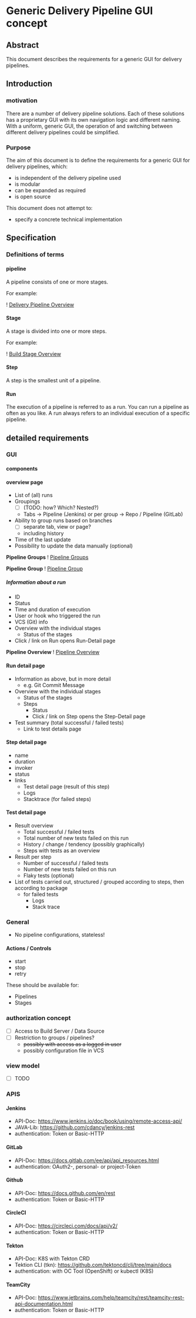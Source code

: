 # Generic Delivery Pipeline GUI concept

## Abstract

This document describes the requirements for a generic GUI for delivery pipelines.

## Introduction

### motivation

There are a number of delivery pipeline solutions. Each of these solutions has a proprietary GUI with its own navigation logic and different naming. With a uniform, generic GUI, the operation of and switching between different delivery pipelines could be simplified.

### Purpose

The aim of this document is to define the requirements for a generic GUI for delivery pipelines, which:

* is independent of the delivery pipeline used
* is modular
* can be expanded as required
* is open source

This document does not attempt to:

* specify a concrete technical implementation

## Specification

### Definitions of terms

#### pipeline

A pipeline consists of one or more stages.

For example:

! [Delivery Pipeline Overview](https://raw.githubusercontent.com/chrira/delivery-pipeline-concept/images/images/delivery-pipeline-overview.svg)

#### Stage

A stage is divided into one or more steps.

For example:

! [Build Stage Overview](https://raw.githubusercontent.com/chrira/delivery-pipeline-concept/images/images/build-stage.svg)

#### Step

A step is the smallest unit of a pipeline.

#### Run

The execution of a pipeline is referred to as a run. You can run a pipeline as often as you like.
A run always refers to an individual execution of a specific pipeline.

## detailed requirements

### GUI

#### components

#### overview page

* List of (all) runs
* Groupings
  * [ ] (TODO: how? Which? Nested?)
  * Tabs -> Pipeline (Jenkins) or per group -> Repo / Pipeline (GitLab)
* Ability to group runs based on branches
  * [ ] separate tab, view or page?
  * including history
* Time of the last update
* Possibility to update the data manually (optional)

**Pipeline Groups**
! [Pipeline Groups](https://raw.githubusercontent.com/chrira/delivery-pipeline-concept/images/images/pipeline-groups.svg)

**Pipeline Group**
! [Pipeline Group](https://raw.githubusercontent.com/chrira/delivery-pipeline-concept/images/images/pipeline-group.svg)

##### Information about a run

* ID
* Status
* Time and duration of execution
* User or hook who triggered the run
* VCS (Git) info
* Overview with the individual stages
  * Status of the stages
* Click / link on Run opens Run-Detail page

**Pipeline Overview**
! [Pipeline Overview](https://raw.githubusercontent.com/chrira/delivery-pipeline-concept/images/images/pipeline-overview.svg)

#### Run detail page

* Information as above, but in more detail
  * e.g. Git Commit Message
* Overview with the individual stages
  * Status of the stages
  * Steps
    * Status
    * Click / link on Step opens the Step-Detail page
* Test summary (total successful / failed tests)
  * Link to test details page

#### Step detail page

* name
* duration
* invoker
* status
* links
  * Test detail page (result of this step)
  * Logs
  * Stacktrace (for failed steps)

#### Test detail page

* Result overview
  * Total successful / failed tests
  * Total number of new tests failed on this run
  * History / change / tendency (possibly graphically)
  * Steps with tests as an overview
* Result per step
  * Number of successful / failed tests
  * Number of new tests failed on this run
  * Flaky tests (optional)
* List of tests carried out, structured / grouped according to steps, then according to package
  * for failed tests
    * Logs
    * Stack trace

### General

* No pipeline configurations, stateless!

#### Actions / Controls

* start
* stop
* retry

These should be available for:

* Pipelines
* Stages

### authorization concept

* [ ] Access to Build Server / Data Source
* [ ] Restriction to groups / pipelines?
  * ~~possibly with access as a logged in user~~
  * possibly configuration file in VCS

### view model

* [ ] TODO

### APIS

#### Jenkins

* API-Doc: <https://www.jenkins.io/doc/book/using/remote-access-api/>
* JAVA-Lib: <https://github.com/cdancy/jenkins-rest>
* authentication: Token or Basic-HTTP

#### GitLab

* API-Doc: <https://docs.gitlab.com/ee/api/api_resources.html>
* authentication: OAuth2-, personal- or project-Token

#### Github

* API-Doc: <https://docs.github.com/en/rest>
* authentication: Token or Basic-HTTP

#### CircleCI

* API-Doc: <https://circleci.com/docs/api/v2/>
* authentication: Token or Basic-HTTP

#### Tekton

* API-Doc: K8S with Tekton CRD
* Tektion CLI (tkn): <https://github.com/tektoncd/cli/tree/main/docs>
* authentication: with OC Tool (OpenShift) or kubectl (K8S)

#### TeamCity

* API-Doc: <https://www.jetbrains.com/help/teamcity/rest/teamcity-rest-api-documentation.html>
* authentication: Token or Basic-HTTP
